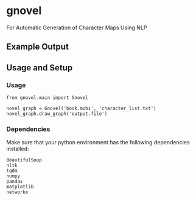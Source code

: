 # gnovel
For Automatic Generation of Character Maps Using NLP

## Example Output

## Usage and Setup

### Usage
```
from gnovel.main import Gnovel

novel_graph = Gnovel('book.mobi', 'character_list.txt')
novel_graph.draw_graph('output.file')

```


### Dependencies
Make sure that your python environment has the following dependencies installed:
```
BeautifulSoup
nltk
tqdm 
numpy 
pandas
matplotlib
networkx

```
